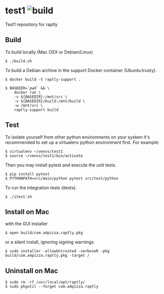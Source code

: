 # test1 ![build](https://travis-ci.org/arthurcrawford/test1.svg?branch=master)
Test1 repository for raptly

## Build
To build locally (Mac OSX or Debian/Linux)

    $ ./build.sh

To build a Debian archive in the support Docker container (Ubuntu:trusty).

    $ docker build -t raptly-support .
    
    $ BASEDIR=`pwd` && \
        docker run \
        -v ${BASEDIR}:/mnt/src \
        -v ${BASEDIR}/build:/mnt/build \
        -w /mnt/src \
        raptly-support build
  
## Test

To isolate yourself from other python environments on your system it's recommended to set up a virtualenv python environment first.  For example:

    $ virtualenv ~/venvs/test1
    $ source ~/venvs/test1/bin/activate

Then you may install pytest and execute the unit tests.

    $ pip install pytest
    $ PYTHONPATH=src/main/python pytest src/test/python

To run the integration tests (itests).

    $ ./itest.sh

## Install on Mac

with the GUI installer 

    $ open build/com.a4pizza.raptly.pkg
    
or a silent install, ignoring signing warnings
    
    $ sudo installer -allowUntrusted -verboseR -pkg build/com.a4pizza.raptly.pkg -target /

## Uninstall on Mac
    
    $ sudo rm -rf /usr/local/opt/raptly/
    $ sudo pkgutil --forget com.a4pizza.raptly
    
    

